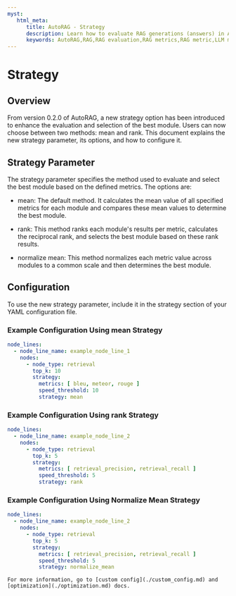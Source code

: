 ```yaml
---
myst:
   html_meta:
      title: AutoRAG - Strategy
      description: Learn how to evaluate RAG generations (answers) in AutoRAG
      keywords: AutoRAG,RAG,RAG evaluation,RAG metrics,RAG metric,LLM metric
---
```

# Strategy

## Overview

From version 0.2.0 of AutoRAG, a new strategy option has been introduced to enhance the evaluation and selection of the
best module. Users can now choose between two methods: mean and rank. This document explains the new strategy parameter,
its options, and how to configure it.

## Strategy Parameter

The strategy parameter specifies the method used to evaluate and select the best module based on the defined metrics.
The options are:

- mean: The default method. It calculates the mean value of all specified metrics for each module and compares these
  mean values to determine the best module.

- rank: This method ranks each module's results per metric, calculates the reciprocal rank, and selects the best module
  based on these rank results.

- normalize mean: This method normalizes each metric value across modules to a common scale and then determines the
  best module.

## Configuration

To use the new strategy parameter, include it in the strategy section of your YAML configuration file.

### Example Configuration Using mean Strategy

```yaml
node_lines:
  - node_line_name: example_node_line_1
    nodes:
      - node_type: retrieval
        top_k: 10
        strategy:
          metrics: [ bleu, meteor, rouge ]
          speed_threshold: 10
          strategy: mean
```

### Example Configuration Using rank Strategy

```yaml
node_lines:
  - node_line_name: example_node_line_2
    nodes:
      - node_type: retrieval
        top_k: 5
        strategy:
          metrics: [ retrieval_precision, retrieval_recall ]
          speed_threshold: 5
          strategy: rank
```

### Example Configuration Using Normalize Mean Strategy

```yaml
node_lines:
  - node_line_name: example_node_line_2
    nodes:
      - node_type: retrieval
        top_k: 5
        strategy:
          metrics: [ retrieval_precision, retrieval_recall ]
          speed_threshold: 5
          strategy: normalize_mean
```

```{tip}
For more information, go to [custom config](./custom_config.md) and [optimization](./optimization.md) docs.
```
